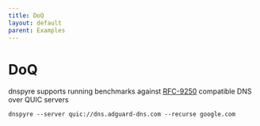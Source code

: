 ```yaml
---
title: DoQ
layout: default
parent: Examples
---
```


# DoQ
dnspyre supports running benchmarks against [RFC-9250](https://datatracker.ietf.org/doc/rfc9250/) compatible DNS over QUIC servers

```
dnspyre --server quic://dns.adguard-dns.com --recurse google.com
```
